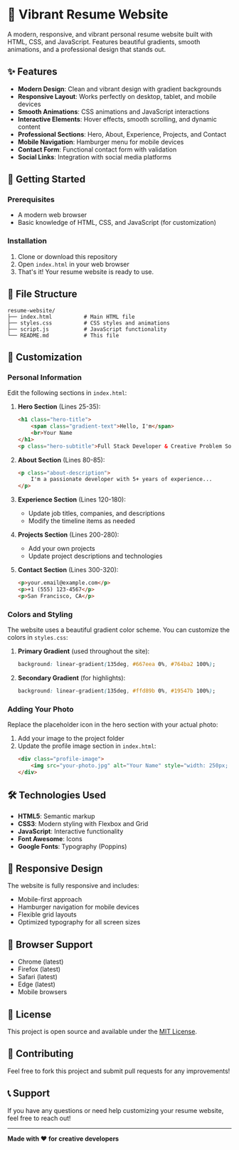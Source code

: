 # 🌟 Vibrant Resume Website

A modern, responsive, and vibrant personal resume website built with HTML, CSS, and JavaScript. Features beautiful gradients, smooth animations, and a professional design that stands out.

## ✨ Features

- **Modern Design**: Clean and vibrant design with gradient backgrounds
- **Responsive Layout**: Works perfectly on desktop, tablet, and mobile devices
- **Smooth Animations**: CSS animations and JavaScript interactions
- **Interactive Elements**: Hover effects, smooth scrolling, and dynamic content
- **Professional Sections**: Hero, About, Experience, Projects, and Contact
- **Mobile Navigation**: Hamburger menu for mobile devices
- **Contact Form**: Functional contact form with validation
- **Social Links**: Integration with social media platforms

## 🚀 Getting Started

### Prerequisites
- A modern web browser
- Basic knowledge of HTML, CSS, and JavaScript (for customization)

### Installation
1. Clone or download this repository
2. Open `index.html` in your web browser
3. That's it! Your resume website is ready to use.

## 📁 File Structure

```
resume-website/
├── index.html          # Main HTML file
├── styles.css          # CSS styles and animations
├── script.js           # JavaScript functionality
└── README.md           # This file
```

## 🎨 Customization

### Personal Information
Edit the following sections in `index.html`:

1. **Hero Section** (Lines 25-35):
   ```html
   <h1 class="hero-title">
       <span class="gradient-text">Hello, I'm</span>
       <br>Your Name
   </h1>
   <p class="hero-subtitle">Full Stack Developer & Creative Problem Solver</p>
   ```

2. **About Section** (Lines 80-85):
   ```html
   <p class="about-description">
       I'm a passionate developer with 5+ years of experience...
   </p>
   ```

3. **Experience Section** (Lines 120-180):
   - Update job titles, companies, and descriptions
   - Modify the timeline items as needed

4. **Projects Section** (Lines 200-280):
   - Add your own projects
   - Update project descriptions and technologies

5. **Contact Section** (Lines 300-320):
   ```html
   <p>your.email@example.com</p>
   <p>+1 (555) 123-4567</p>
   <p>San Francisco, CA</p>
   ```

### Colors and Styling
The website uses a beautiful gradient color scheme. You can customize the colors in `styles.css`:

1. **Primary Gradient** (used throughout the site):
   ```css
   background: linear-gradient(135deg, #667eea 0%, #764ba2 100%);
   ```

2. **Secondary Gradient** (for highlights):
   ```css
   background: linear-gradient(135deg, #ffd89b 0%, #19547b 100%);
   ```

### Adding Your Photo
Replace the placeholder icon in the hero section with your actual photo:

1. Add your image to the project folder
2. Update the profile image section in `index.html`:
   ```html
   <div class="profile-image">
       <img src="your-photo.jpg" alt="Your Name" style="width: 250px; height: 250px; border-radius: 50%; object-fit: cover;">
   </div>
   ```

## 🛠️ Technologies Used

- **HTML5**: Semantic markup
- **CSS3**: Modern styling with Flexbox and Grid
- **JavaScript**: Interactive functionality
- **Font Awesome**: Icons
- **Google Fonts**: Typography (Poppins)

## 📱 Responsive Design

The website is fully responsive and includes:
- Mobile-first approach
- Hamburger navigation for mobile devices
- Flexible grid layouts
- Optimized typography for all screen sizes

## 🎯 Browser Support

- Chrome (latest)
- Firefox (latest)
- Safari (latest)
- Edge (latest)
- Mobile browsers

## 📝 License

This project is open source and available under the [MIT License](LICENSE).

## 🤝 Contributing

Feel free to fork this project and submit pull requests for any improvements!

## 📞 Support

If you have any questions or need help customizing your resume website, feel free to reach out!

---

**Made with ❤️ for creative developers** 